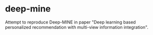 # deep-mine
Attempt to reproduce Deep-MINE in paper "Deep learning based personalized recommendation with multi-view information integration".
